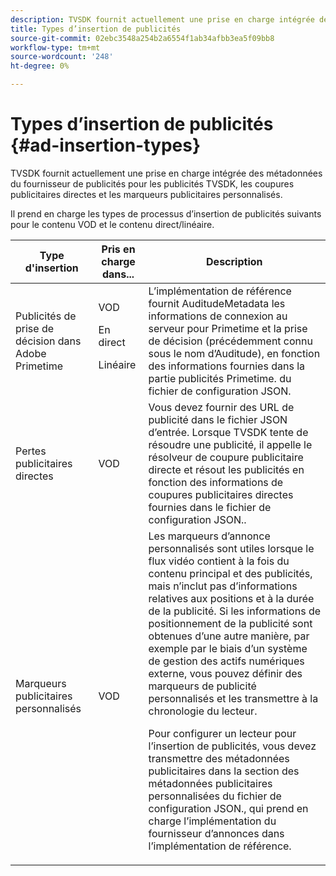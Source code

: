 ```yaml
---
description: TVSDK fournit actuellement une prise en charge intégrée des métadonnées du fournisseur de publicités pour les publicités TVSDK, les coupures publicitaires directes et les marqueurs publicitaires personnalisés.
title: Types d’insertion de publicités
source-git-commit: 02ebc3548a254b2a6554f1ab34afbb3ea5f09bb8
workflow-type: tm+mt
source-wordcount: '248'
ht-degree: 0%

---
```


# Types d’insertion de publicités {#ad-insertion-types}

TVSDK fournit actuellement une prise en charge intégrée des métadonnées du fournisseur de publicités pour les publicités TVSDK, les coupures publicitaires directes et les marqueurs publicitaires personnalisés.

Il prend en charge les types de processus d’insertion de publicités suivants pour le contenu VOD et le contenu direct/linéaire.

<table id="table_1C3A659BDDB7453CA953A103045FCA01"> 
 <thead> 
  <tr> 
   <th colname="col1" class="entry"> Type d'insertion </th> 
   <th colname="col2" class="entry"> Pris en charge dans... </th> 
   <th colname="col3" class="entry"> Description </th> 
  </tr>
 </thead>
 <tbody> 
  <tr> 
   <td colname="col1"> Publicités de prise de décision dans Adobe Primetime </td> 
   <td colname="col2">VOD <p>En direct </p> <p>Linéaire </p> </td> 
   <td colname="col3">L’implémentation de référence fournit <span class="codeph"> AuditudeMetadata</span> les informations de connexion au serveur pour Primetime et la prise de décision (précédemment connu sous le nom d’Auditude), en fonction des informations fournies dans la partie publicités Primetime.</a> du fichier de configuration JSON</a>. </td> 
  </tr> 
  <tr> 
   <td colname="col1"> Pertes publicitaires directes </td> 
   <td colname="col2"> VOD </td> 
   <td colname="col3">Vous devez fournir des URL de publicité dans le fichier JSON d’entrée. Lorsque TVSDK tente de résoudre une publicité, il appelle le résolveur de coupure publicitaire directe et résout les publicités en fonction des informations de coupures publicitaires directes fournies dans le fichier de configuration JSON.</a>. </td> 
  </tr> 
  <tr> 
   <td colname="col1"> Marqueurs publicitaires personnalisés </td> 
   <td colname="col2"> VOD </td> 
   <td colname="col3">Les marqueurs d’annonce personnalisés sont utiles lorsque le flux vidéo contient à la fois du contenu principal et des publicités, mais n’inclut pas d’informations relatives aux positions et à la durée de la publicité. Si les informations de positionnement de la publicité sont obtenues d’une autre manière, par exemple par le biais d’un système de gestion des actifs numériques externe, vous pouvez définir des marqueurs de publicité personnalisés et les transmettre à la chronologie du lecteur. <p>Pour configurer un lecteur pour l’insertion de publicités, vous devez transmettre des métadonnées publicitaires dans la section des métadonnées publicitaires personnalisées du fichier de configuration JSON.</a>, qui prend en charge l’implémentation du fournisseur d’annonces dans l’implémentation de référence. </p> </td>
  </tr>
 </tbody>
</table>
